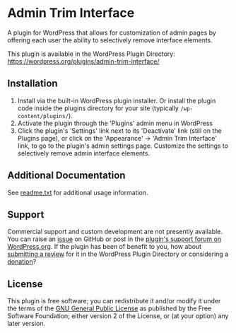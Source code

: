 # Admin Trim Interface

A plugin for WordPress that allows for customization of admin pages by offering each user the ability to selectively remove interface elements.

This plugin is available in the WordPress Plugin Directory: https://wordpress.org/plugins/admin-trim-interface/


## Installation

1. Install via the built-in WordPress plugin installer. Or install the plugin code inside the plugins directory for your site (typically `/wp-content/plugins/`).
2. Activate the plugin through the 'Plugins' admin menu in WordPress
3. Click the plugin's 'Settings' link next to its 'Deactivate' link (still on the Plugins page), or click on the 'Appearance' -> 'Admin Trim Interface' link, to go to the plugin's admin settings page.  Customize the settings to selectively remove admin interface elements.


## Additional Documentation

See [readme.txt](https://github.com/coffee2code/admin-trim-interface/blob/master/readme.txt) for additional usage information.


## Support

Commercial support and custom development are not presently available. You can raise an [issue](https://github.com/coffee2code/admin-trim-interface/issues) on GitHub or post in the [plugin's support forum on WordPress.org](https://wordpress.org/support/plugin/admin-trim-interface/). If the plugin has been of benefit to you, how about [submitting a review](https://wordpress.org/support/plugin/admin-trim-interface/reviews/) for it in the WordPress Plugin Directory or considering a [donation](https://www.paypal.com/cgi-bin/webscr?cmd=_s-xclick&hosted_button_id=6ARCFJ9TX3522)?


## License

This plugin is free software; you can redistribute it and/or modify it under the terms of the [GNU General Public License](http://www.gnu.org/licenses/gpl-2.0.html) as published by the Free Software Foundation; either version 2 of the License, or (at your option) any later version.